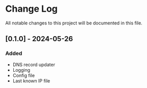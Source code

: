 # Change Log
All notable changes to this project will be documented in this file.

## [0.1.0] - 2024-05-26
### Added
- DNS record updater
- Logging
- Config file
- Last known IP file
